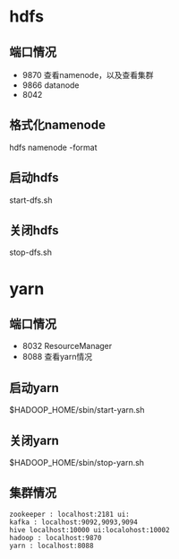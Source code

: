 # hdfs
## 端口情况
- 9870 查看namenode，以及查看集群
- 9866 datanode
- 8042
## 格式化namenode
hdfs namenode -format

## 启动hdfs
start-dfs.sh

## 关闭hdfs
stop-dfs.sh


# yarn
## 端口情况
- 8032 ResourceManager
- 8088 查看yarn情况
  
## 启动yarn
$HADOOP_HOME/sbin/start-yarn.sh

## 关闭yarn
$HADOOP_HOME/sbin/stop-yarn.sh



## 集群情况
```
zookeeper : localhost:2181 ui:
kafka : localhost:9092,9093,9094
hive localhost:10000 ui:localohost:10002
hadoop : localhost:9870 
yarn : localhost:8088
```
